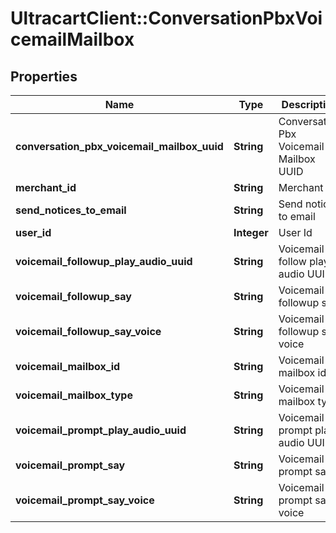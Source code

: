 # UltracartClient::ConversationPbxVoicemailMailbox

## Properties
Name | Type | Description | Notes
------------ | ------------- | ------------- | -------------
**conversation_pbx_voicemail_mailbox_uuid** | **String** | Conversation Pbx Voicemail Mailbox UUID | [optional] 
**merchant_id** | **String** | Merchant Id | [optional] 
**send_notices_to_email** | **String** | Send notices to email | [optional] 
**user_id** | **Integer** | User Id | [optional] 
**voicemail_followup_play_audio_uuid** | **String** | Voicemail follow play audio UUID | [optional] 
**voicemail_followup_say** | **String** | Voicemail followup say | [optional] 
**voicemail_followup_say_voice** | **String** | Voicemail followup say voice | [optional] 
**voicemail_mailbox_id** | **String** | Voicemail mailbox id | [optional] 
**voicemail_mailbox_type** | **String** | Voicemail mailbox type | [optional] 
**voicemail_prompt_play_audio_uuid** | **String** | Voicemail prompt play audio UUID | [optional] 
**voicemail_prompt_say** | **String** | Voicemail prompt say | [optional] 
**voicemail_prompt_say_voice** | **String** | Voicemail prompt say voice | [optional] 


